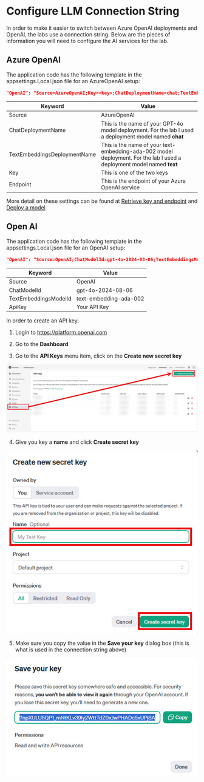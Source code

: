 # Configure LLM Connection String

In order to make it easier to switch between Azure OpenAI deployments and OpenAI, the labs use a connection string. Below are the pieces of information you will need to configure the AI services for the lab.

## Azure OpenAI

The application code has the following template in the appsettings.Local.json file for an AzureOpenAI setup:

```json
"OpenAI": "Source=AzureOpenAI;Key=<key>;ChatDeploymentName=chat;TextEmbeddingsDeploymentName=text;Endpoint=https://<resource name>.openai.azure.com/"
```

| Keyword      | Value       |
|----------------|----------------|
| Source | AzureOpenAI |
| ChatDeploymentName | This is the name of your GPT-4o model deployment. For the lab I used a deployment model named **chat** |
| TextEmbeddingsDeploymentName | This is the name of your text-embedding-ada-002 model deployment. For the lab I used a deployment model named **text** |
| Key | This is one of the two keys |
| Endpoint | This is the endpoint of your Azure OpenAI service |

More detail on these settings can be found at [Retrieve key and endpoint](https://learn.microsoft.com/en-us/azure/ai-services/openai/quickstart?tabs=command-line%2Cjavascript-keyless%2Ctypescript-keyless%2Cpython-new&pivots=programming-language-python#retrieve-key-and-endpoint) and [Deploy a model](https://learn.microsoft.com/en-us/azure/ai-services/openai/how-to/create-resource?pivots=web-portal#deploy-a-model)

## Open AI

The application code has the following template in the appsettings.Local.json file for an OpenAI setup:

```json
"OpenAI": "Source=OpenAI;ChatModelId=gpt-4o-2024-08-06;TextEmbeddingsModelId=<embeddingmodelid>;ApiKey=<api key>"
```

| Keyword      | Value       |
|----------------|----------------|
| Source | OpenAI |
| ChatModelId | gpt-4o-2024-08-06 |
| TextEmbeddingsModelId | text-embedding-ada-002 |
| ApiKey | Your API Key |

In order to create an API key:

1. Login to https://platform.openai.com

2. Go to the **Dashboard**

3. Go to the **API Keys** menu item, click on the **Create new secret key**

![Open AI dashboard](assets/setup-img5.jpg)

4. Give you key a **name** and click **Create secret key**

![Open AI dashboard](assets/setup-img6.jpg)

5. Make sure you copy the value in the **Save your key** dialog box (this is what is used in the connection string above)

![Open AI dashboard](assets/setup-img7.jpg)